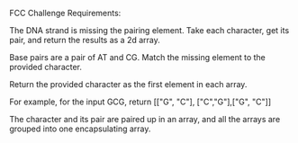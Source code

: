 FCC Challenge Requirements:

The DNA strand is missing the pairing element. Take each character, get its 
pair, and return the results as a 2d array.

Base pairs are a pair of AT and CG. Match the missing element to the provided 
character.

Return the provided character as the first element in each array.

For example, for the input GCG, return [["G", "C"], ["C","G"],["G", "C"]]

The character and its pair are paired up in an array, and all the arrays are 
grouped into one encapsulating array.